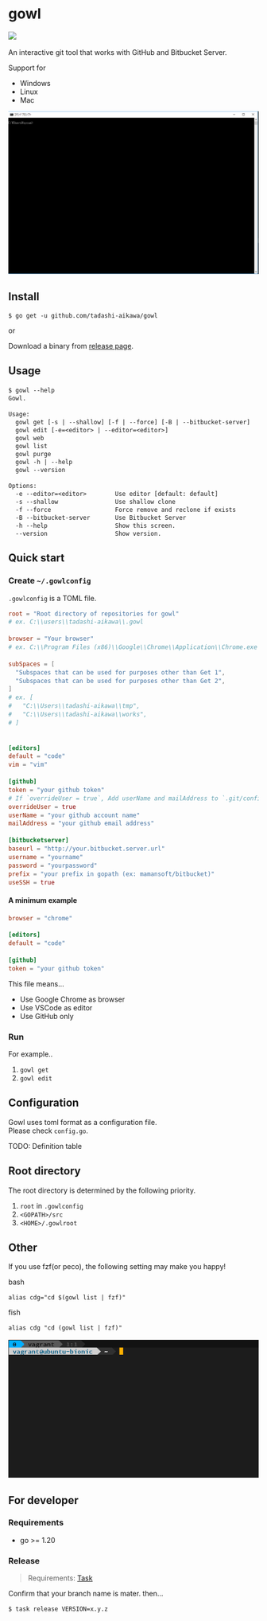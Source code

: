 # gowl

![](https://img.shields.io/github/release/tadashi-aikawa/gowl.svg)

An interactive git tool that works with GitHub and Bitbucket Server.

Support for

* Windows
* Linux
* Mac

![DEMO](https://raw.githubusercontent.com/tadashi-aikawa/gowl/master/demo.gif)


## Install

```
$ go get -u github.com/tadashi-aikawa/gowl
```

or

Download a binary from [release page](https://github.com/tadashi-aikawa/gowl/releases).


## Usage

```
$ gowl --help
Gowl.

Usage:
  gowl get [-s | --shallow] [-f | --force] [-B | --bitbucket-server]
  gowl edit [-e=<editor> | --editor=<editor>]
  gowl web
  gowl list
  gowl purge
  gowl -h | --help
  gowl --version

Options:
  -e --editor=<editor>        Use editor [default: default]
  -s --shallow                Use shallow clone
  -f --force                  Force remove and reclone if exists
  -B --bitbucket-server       Use Bitbucket Server
  -h --help                   Show this screen.
  --version                   Show version.
```


## Quick start

### Create `~/.gowlconfig`

`.gowlconfig` is a TOML file.

```toml
root = "Root directory of repositories for gowl"
# ex. C:\\users\\tadashi-aikawa\\.gowl

browser = "Your browser"
# ex. C:\\Program Files (x86)\\Google\\Chrome\\Application\\Chrome.exe

subSpaces = [
  "Subspaces that can be used for purposes other than Get 1",
  "Subspaces that can be used for purposes other than Get 2",
]
# ex. [
#   "C:\\Users\\tadashi-aikawa\\tmp",
#   "C:\\Users\\tadashi-aikawa\\works",
# ]


[editors]
default = "code"
vim = "vim"

[github]
token = "your github token"
# If `overrideUser = true`, Add userName and mailAddress to `.git/config` (`user.name` and `user.email`)
overrideUser = true
userName = "your github account name"
mailAddress = "your github email address"

[bitbucketserver]
baseurl = "http://your.bitbucket.server.url"
username = "yourname"
password = "yourpassword"
prefix = "your prefix in gopath (ex: mamansoft/bitbucket)"
useSSH = true
```

#### A minimum example

```toml
browser = "chrome"

[editors]
default = "code"

[github]
token = "your github token"
```

This file means...

* Use Google Chrome as browser
* Use VSCode as editor
* Use GitHub only


### Run

For example..

1. `gowl get`
2. `gowl edit`


## Configuration

Gowl uses toml format as a configuration file.  
Please check `config.go`.

TODO: Definition table


## Root directory

The root directory is determined by the following priority.

1. `root` in `.gowlconfig`
2. `<GOPATH>/src`
3. `<HOME>/.gowlroot`


## Other

If you use fzf(or peco), the following setting may make you happy!

bash
```
alias cdg="cd $(gowl list | fzf)"
```

fish
```
alias cdg "cd (gowl list | fzf)"
```

![DEMO2](https://raw.githubusercontent.com/tadashi-aikawa/gowl/master/demo2.gif)


## For developer

### Requirements

* go >= 1.20


### Release

> Requirements: [Task]

[Task]: https://github.com/go-task/task

Confirm that your branch name is mater. then...

```
$ task release VERSION=x.y.z
```

